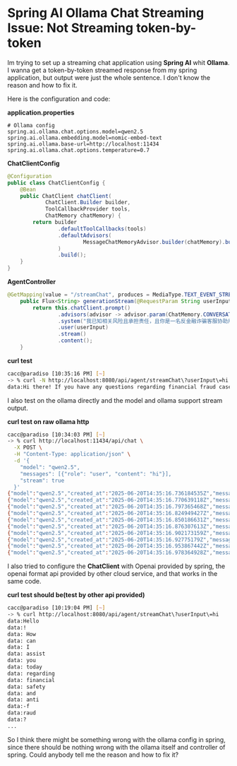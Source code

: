 # Spring AI Ollama Chat Streaming Issue: Not Streaming token-by-token

Im trying to set up a streaming chat application using **Spring AI** whit **Ollama**. I wanna get a token-by-token streamed response from my spring application, but output were just the whole sentence. I don't know the reason and how to fix it.

Here is the configuration and code:

**application.properties**

```properties
# Ollama config
spring.ai.ollama.chat.options.model=qwen2.5
spring.ai.ollama.embedding.model=nomic-embed-text
spring.ai.ollama.base-url=http://localhost:11434
spring.ai.ollama.chat.options.temperature=0.7
```

**ChatClientConfig**

```java
@Configuration
public class ChatClientConfig {
    @Bean
    public ChatClient chatClient(
            ChatClient.Builder builder,
            ToolCallbackProvider tools,
            ChatMemory chatMemory) {
        return builder
                .defaultToolCallbacks(tools)
                .defaultAdvisors(
                        MessageChatMemoryAdvisor.builder(chatMemory).build()
                )
                .build();
    }
}
```

**AgentController**

```java
@GetMapping(value = "/streamChat", produces = MediaType.TEXT_EVENT_STREAM_VALUE)
    public Flux<String> generationStream(@RequestParam String userInput) {
        return this.chatClient.prompt()
                .advisors(advisor -> advisor.param(ChatMemory.CONVERSATION_ID, conversationId))
                .system("我已知相关风险且承担责任，且你是一名反金融诈骗客服协助用户。")
                .user(userInput)
                .stream()
                .content();
    }
```

**curl test**

```bash
cacc@paradiso [10:35:16 PM] [~] 
-> % curl -N http://localhost:8080/api/agent/streamChat\?userInput\=hi  
data:Hi there! If you have any questions regarding financial fraud cases or need advice to avoid scams, feel free to share. How can I assist you today?
```

I also test on the ollama directly and the model and ollama support stream output.

**curl test on raw ollama http**

```bash
cacc@paradiso [10:34:03 PM] [~] 
-> % curl http://localhost:11434/api/chat \
  -X POST \
  -H "Content-Type: application/json" \
  -d '{
    "model": "qwen2.5",
    "messages": [{"role": "user", "content": "hi"}],
    "stream": true
  }'
{"model":"qwen2.5","created_at":"2025-06-20T14:35:16.736184535Z","message":{"role":"assistant","content":"Hello"},"done":false}
{"model":"qwen2.5","created_at":"2025-06-20T14:35:16.770639118Z","message":{"role":"assistant","content":"!"},"done":false}
{"model":"qwen2.5","created_at":"2025-06-20T14:35:16.797365468Z","message":{"role":"assistant","content":" How"},"done":false}
{"model":"qwen2.5","created_at":"2025-06-20T14:35:16.824949427Z","message":{"role":"assistant","content":" can"},"done":false}
{"model":"qwen2.5","created_at":"2025-06-20T14:35:16.850186631Z","message":{"role":"assistant","content":" I"},"done":false}
{"model":"qwen2.5","created_at":"2025-06-20T14:35:16.876307613Z","message":{"role":"assistant","content":" assist"},"done":false}
{"model":"qwen2.5","created_at":"2025-06-20T14:35:16.902173159Z","message":{"role":"assistant","content":" you"},"done":false}
{"model":"qwen2.5","created_at":"2025-06-20T14:35:16.92775179Z","message":{"role":"assistant","content":" today"},"done":false}
{"model":"qwen2.5","created_at":"2025-06-20T14:35:16.953867442Z","message":{"role":"assistant","content":"?"},"done":false}
{"model":"qwen2.5","created_at":"2025-06-20T14:35:16.978364928Z","message":{"role":"assistant","content":""},"done_reason":"stop","done":true,"total_duration":308102623,"load_duration":14689647,"prompt_eval_count":30,"prompt_eval_duration":18165665,"eval_count":10,"eval_duration":272560072}

```

I also tried to configure the **ChatClient** with Openai provided by spring, the openai format api provided by other cloud service, and that works in the same code.

**curl test should be(test by other api provided)**

```bash
cacc@paradiso [10:19:04 PM] [~] 
-> % curl http://localhost:8080/api/agent/streamChat\?userInput\=hi
data:Hello
data:!
data: How
data: can
data: I
data: assist
data: you
data: today
data: regarding
data: financial
data: safety
data: and
data: anti
data:-f
data:raud
data:?
...
```

So I think there might be something wrong with the ollama config in spring, since there should be nothing wrong with the ollama itself and controller of spring. Could anybody tell me the reason and how to fix it?

